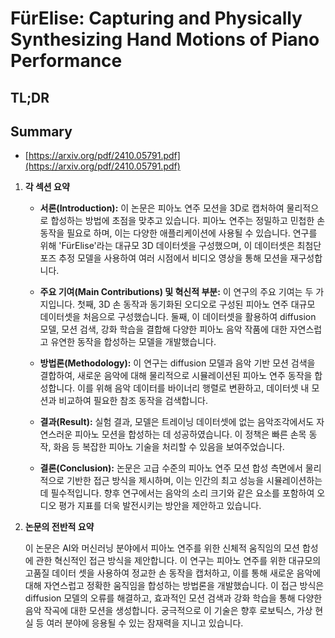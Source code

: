 # FürElise: Capturing and Physically Synthesizing Hand Motions of Piano Performance
## TL;DR
## Summary
- [https://arxiv.org/pdf/2410.05791.pdf](https://arxiv.org/pdf/2410.05791.pdf)

1. **각 섹션 요약**

   - **서론(Introduction):**
     이 논문은 피아노 연주 모션을 3D로 캡처하여 물리적으로 합성하는 방법에 초점을 맞추고 있습니다. 피아노 연주는 정밀하고 민첩한 손 동작을 필요로 하며, 이는 다양한 애플리케이션에 사용될 수 있습니다. 연구를 위해 'FürElise'라는 대규모 3D 데이터셋을 구성했으며, 이 데이터셋은 최첨단 포즈 추정 모델을 사용하여 여러 시점에서 비디오 영상을 통해 모션을 재구성합니다.

   - **주요 기여(Main Contributions) 및 혁신적 부분:**
     이 연구의 주요 기여는 두 가지입니다. 첫째, 3D 손 동작과 동기화된 오디오로 구성된 피아노 연주 대규모 데이터셋을 처음으로 구성했습니다. 둘째, 이 데이터셋을 활용하여 diffusion 모델, 모션 검색, 강화 학습을 결합해 다양한 피아노 음악 작품에 대한 자연스럽고 유연한 동작을 합성하는 모델을 개발했습니다.

   - **방법론(Methodology):**
     이 연구는 diffusion 모델과 음악 기반 모션 검색을 결합하여, 새로운 음악에 대해 물리적으로 시뮬레이션된 피아노 연주 동작을 합성합니다. 이를 위해 음악 데이터를 바이너리 행렬로 변환하고, 데이터셋 내 모션과 비교하여 필요한 참조 동작을 검색합니다.

   - **결과(Result):**
     실험 결과, 모델은 트레이닝 데이터셋에 없는 음악조각에서도 자연스러운 피아노 모션을 합성하는 데 성공하였습니다. 이 정책은 빠른 손목 동작, 화음 등 복잡한 피아노 기술을 처리할 수 있음을 보여주었습니다.

   - **결론(Conclusion):**
     논문은 고급 수준의 피아노 연주 모션 합성 측면에서 물리적으로 기반한 접근 방식을 제시하며, 이는 인간의 최고 성능을 시뮬레이션하는 데 필수적입니다. 향후 연구에서는 음악의 소리 크기와 같은 요소를 포함하여 오디오 평가 지표를 더욱 발전시키는 방안을 제안하고 있습니다.

2. **논문의 전반적 요약**

   이 논문은 AI와 머신러닝 분야에서 피아노 연주를 위한 신체적 움직임의 모션 합성에 관한 혁신적인 접근 방식을 제안합니다. 이 연구는 피아노 연주를 위한 대규모의 고품질 데이터 셋을 사용하여 정교한 손 동작을 캡처하고, 이를 통해 새로운 음악에 대해 자연스럽고 정확한 움직임을 합성하는 방법론을 개발했습니다. 이 접근 방식은 diffusion 모델의 오류를 해결하고, 효과적인 모션 검색과 강화 학습을 통해 다양한 음악 작곡에 대한 모션을 생성합니다. 궁극적으로 이 기술은 향후 로보틱스, 가상 현실 등 여러 분야에 응용될 수 있는 잠재력을 지니고 있습니다.